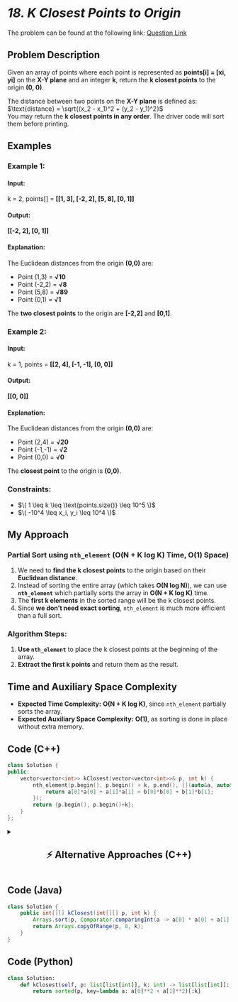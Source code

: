 # *18. K Closest Points to Origin*  

The problem can be found at the following link: [Question Link](https://www.geeksforgeeks.org/problems/k-closest-points-to-origin--172242/1)  

## **Problem Description**  

Given an array of points where each point is represented as **points[i] = [xi, yi]** on the **X-Y plane** and an integer **k**, return the **k closest points** to the origin **(0, 0)**.  

The distance between two points on the **X-Y plane** is defined as:  
$\text{distance} = \sqrt{(x_2 - x_1)^2 + (y_2 - y_1)^2}$  
You may return the **k closest points in any order**. The driver code will sort them before printing.  

## **Examples**

### **Example 1:**  

#### **Input:**  
k = 2, points[] = **[[1, 3], [-2, 2], [5, 8], [0, 1]]**  

#### **Output:**  
**[[-2, 2], [0, 1]]**  

#### **Explanation:**  
The Euclidean distances from the origin **(0,0)** are:  
- Point (1,3) = **√10**  
- Point (-2,2) = **√8**  
- Point (5,8) = **√89**  
- Point (0,1) = **√1**  

The **two closest points** to the origin are **[-2,2]** and **[0,1]**.  


### **Example 2:**  

#### **Input:**  
k = 1, points = **[[2, 4], [-1, -1], [0, 0]]**  

#### **Output:**  
**[[0, 0]]**  

#### **Explanation:**  
The Euclidean distances from the origin **(0,0)** are:  
- Point (2,4) = **√20**  
- Point (-1,-1) = **√2**  
- Point (0,0) = **√0**  

The **closest point** to the origin is **(0,0)**.  


### **Constraints:**  
- $\( 1 \leq k \leq \text{points.size()} \leq 10^5 \)$  
- $\( -10^4 \leq x_i, y_i \leq 10^4 \)$


## **My Approach**  

### **Partial Sort using `nth_element` (O(N + K log K) Time, O(1) Space)**
1. We need to **find the k closest points** to the origin based on their **Euclidean distance**.
2. Instead of sorting the entire array (which takes **O(N log N)**), we can use **`nth_element`** which partially sorts the array in **O(N + K log K)** time.
3. The **first k elements** in the sorted range will be the k closest points.
4. Since **we don’t need exact sorting**, `nth_element` is much more efficient than a full sort.


### **Algorithm Steps:**  
1. **Use `nth_element`** to place the k closest points at the beginning of the array.  
2. **Extract the first k points** and return them as the result.  


## **Time and Auxiliary Space Complexity**  

- **Expected Time Complexity:** **O(N + K log K)**, since `nth_element` partially sorts the array.  
- **Expected Auxiliary Space Complexity:** **O(1)**, as sorting is done in place without extra memory.  


## **Code (C++)**  

```cpp
class Solution {
public:
    vector<vector<int>> kClosest(vector<vector<int>>& p, int k) {
        nth_element(p.begin(), p.begin() + k, p.end(), [](auto&a, auto&b){
            return a[0]*a[0] + a[1]*a[1] < b[0]*b[0] + b[1]*b[1];
        });
        return {p.begin(), p.begin()+k};
    }
};
```


<details>
  <summary><h2 align="center">⚡ Alternative Approaches (C++)</h2></summary>

## **2️⃣ Min-Heap Approach (O(N log K) Time, O(K) Space)**
1. Use a **max-heap** of size **k** to store the k closest points.
2. **Iterate through all points**, pushing them into the heap.
3. If the heap size exceeds k, remove the **farthest point**.
4. At the end, the heap contains the k closest points.

```cpp
class Solution {
public:
    vector<vector<int>> kClosest(vector<vector<int>>& p, int k) {
        priority_queue<pair<int, vector<int>>> pq;
        for (auto& a : p) {
            int d = a[0] * a[0] + a[1] * a[1];
            pq.push({d, a});
            if (pq.size() > k) pq.pop();
        }
        vector<vector<int>> res;
        while (!pq.empty()) res.push_back(pq.top().second), pq.pop();
        return res;
    }
};
```

🔹 **Pros:** Efficient for streaming data.  
🔹 **Cons:** Uses extra space (`O(K)`).  


## **3️⃣ Sorting Approach (O(N log N) Time, O(1) Space)**
1. **Sort all points** based on their **Euclidean distance**.
2. **Pick the first k points**.

```cpp
class Solution {
public:
    vector<vector<int>> kClosest(vector<vector<int>>& p, int k) {
        sort(p.begin(), p.end(), [](auto& a, auto& b) {
            return a[0] * a[0] + a[1] * a[1] < b[0] * b[0] + b[1] * b[1];
        });
        return vector<vector<int>>(p.begin(), p.begin() + k);
    }
};
```

🔹 **Pros:** Simple to implement.  
🔹 **Cons:** Inefficient for large `N`.  


## **📊 Comparison of Approaches**  

| **Approach**                  | ⏱️ **Time Complexity** | 🗂️ **Space Complexity** | ⚡ **Method**        | ✅ **Pros**                           | ⚠️ **Cons**                      |
|--------------------------------|----------------------|------------------------|----------------|--------------------------------|----------------------------------|
| **Optimized Partial Sort**     | 🟢 `O(N + K log K)`  | 🟢 `O(1)`               | `nth_element` | Best runtime & space efficiency | None |
| **Min-Heap (Priority Queue)**  | 🟡 `O(N log K)`      | 🟡 `O(K)`               | Heap-based     | Good for streaming data | Extra space usage |
| **Sorting Approach**           | 🔴 `O(N log N)`      | 🟢 `O(1)`               | Sorting        | Simple & easy to implement | Slow for large `N` |


## **💡 Best Choice?**  

- ✅ **For best efficiency:** **Partial Sort (`O(N + K log K)`, `O(1)`)**.  
- ✅ **For real-time data processing:** **Min-Heap (`O(N log K)`, `O(K)`)**.  
- ✅ **For simplicity:** **Sorting Approach (`O(N log N)`, `O(1)`)**.  

</details>


## **Code (Java)**  

```java
class Solution {
    public int[][] kClosest(int[][] p, int k) {
        Arrays.sort(p, Comparator.comparingInt(a -> a[0] * a[0] + a[1] * a[1]));
        return Arrays.copyOfRange(p, 0, k);
    }
}
```


## **Code (Python)**  

```python
class Solution:
    def kClosest(self, p: list[list[int]], k: int) -> list[list[int]]:
        return sorted(p, key=lambda a: a[0]**2 + a[1]**2)[:k]
```

